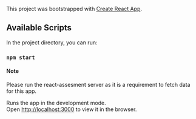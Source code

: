 This project was bootstrapped with [Create React App](https://github.com/facebook/create-react-app).

## Available Scripts

In the project directory, you can run:

### `npm start`

#### Note

Please run the react-assesment server as it is a requirement to fetch data for this app.

Runs the app in the development mode.<br>
Open [http://localhost:3000](http://localhost:3000) to view it in the browser.
